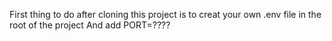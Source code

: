 

First thing to do after cloning this project is to creat your own .env file in the root of the project
And add PORT=????